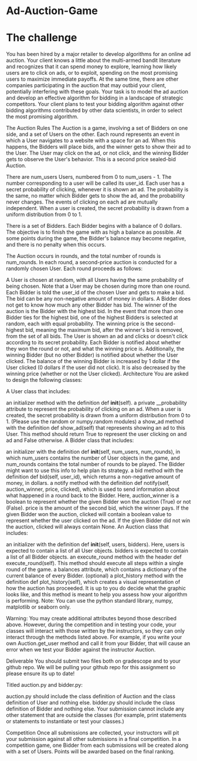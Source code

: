 # Ad-Auction-Game

# The challenge
You has been hired by a major retailer to develop algorithms for an online ad auction. Your client knows a little about the multi-armed bandit literature and recognizes that it can spend money to explore, learning how likely users are to click on ads, or to exploit, spending on the most promising users to maximize immediate payoffs. At the same time, there are other companies participating in the auction that may outbid your client, potentially interfering with these goals. Your task is to model the ad auction and develop an effective algorithm for bidding in a landscape of strategic competitors. Your client plans to test your bidding algorithm against other bidding algorithms contributed by other data scientists, in order to select the most promising algorithm.

The Auction Rules
The Auction is a game, involving a set of Bidders on one side, and a set of Users on the other. Each round represents an event in which a User navigates to a website with a space for an ad. When this happens, the Bidders will place bids, and the winner gets to show their ad to the User. The User may click on the ad, or not click, and the winning Bidder gets to observe the User's behavior. This is a second price sealed-bid Auction.

There are num_users Users, numbered from 0 to num_users - 1. The number corresponding to a user will be called its user_id. Each user has a secret probability of clicking, whenever it is shown an ad. The probability is the same, no matter which Bidder gets to show the ad, and the probability never changes. The events of clicking on each ad are mutually independent. When a user is created, the secret probability is drawn from a uniform distribution from 0 to 1.

There is a set of Bidders. Each Bidder begins with a balance of 0 dollars. The objective is to finish the game with as high a balance as possible. At some points during the game, the Bidder's balance may become negative, and there is no penalty when this occurs.

The Auction occurs in rounds, and the total number of rounds is num_rounds. In each round, a second-price auction is conducted for a randomly chosen User. Each round proceeds as follows:

A User is chosen at random, with all Users having the same probability of being chosen. Note that a User may be chosen during more than one round.
Each Bidder is told the user_id of the chosen User and gets to make a bid. The bid can be any non-negative amount of money in dollars. A Bidder does not get to know how much any other Bidder has bid.
The winner of the auction is the Bidder with the highest bid. In the event that more than one Bidder ties for the highest bid, one of the highest Bidders is selected at random, each with equal probability.
The winning price is the second-highest bid, meaning the maximum bid, after the winner's bid is removed, from the set of all bids.
The User is shown an ad and clicks or doesn't click according to its secret probability.
Each Bidder is notified about whether they won the round or not, and what the winning price is. Additionally, the winning Bidder (but no other Bidder) is notified about whether the User clicked.
The balance of the winning Bidder is increased by 1 dollar if the User clicked (0 dollars if the user did not click). It is also decreased by the winning price (whether or not the User clicked).
Architecture
You are asked to design the following classes:

A User class that includes:

an initializer method with the definition def __init__(self).
a private __probability attribute to represent the probability of clicking on an ad. When a user is created, the secret probability is drawn from a uniform distribution from 0 to 1. (Please use the random or numpy.random modules)
a show_ad method with the definition def show_ad(self) that represents showing an ad to this User. This method should return True to represent the user clicking on and ad and False otherwise.
A Bidder class that includes:

an initializer with the definition def __init__(self, num_users, num_rounds), in which num_users contains the number of User objects in the game, and num_rounds contains the total number of rounds to be played. The Bidder might want to use this info to help plan its strategy.
a bid method with the definition def bid(self, user_id), which returns a non-negative amount of money, in dollars.
a notify method with the definition def notify(self, auction_winner, price, clicked), which is used to send information about what happened in a round back to the Bidder. Here, auction_winner is a boolean to represent whether the given Bidder won the auction (True) or not (False). price is the amount of the second bid, which the winner pays. If the given Bidder won the auction, clicked will contain a boolean value to represent whether the user clicked on the ad. If the given Bidder did not win the auction, clicked will always contain None.
An Auction class that includes:

an initializer with the definition def __init__(self, users, bidders). Here, users is expected to contain a list of all User objects. bidders is expected to contain a list of all Bidder objects.
an execute_round method with the header def execute_round(self). This method should execute all steps within a single round of the game.
a balances attribute, which contains a dictionary of the current balance of every Bidder.
(optional) a plot_history method with the definition def plot_history(self), which creates a visual representation of how the auction has proceeded. It is up to you do decide what the graphic looks like, and this method is meant to help you assess how your algorithm is performing.
Note: You can use the python standard library, numpy, matplotlib or seaborn only.

Warning: You may create additional attributes beyond those described above. However, during the competition and in testing your code, your classes will interact with those written by the instructors, so they can only interact through the methods listed above. For example, if you write your own Auction.get_user method and call it from your Bidder, that will cause an error when we test your Bidder against the instructor Auction.

Deliverable
You should submit two files both on gradescope and to your github repo. We will be pulling your github repo for this assignment so please ensure its up to date!

Titled auction.py and bidder.py:

auction.py should include the class definition of Auction and the class definition of User and nothing else.
bidder.py should include the class definition of Bidder and nothing else.
Your submission cannot include any other statement that are outside the classes (for example, print statements or statements to instantiate or test your classes.)

Competition
Once all submissions are collected, your instructors will pit your submission against all other submissions in a final competition. In a competition game, one Bidder from each submissions will be created along with a set of Users. Points will be awarded based on the final ranking.
